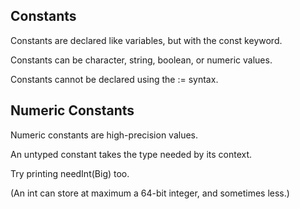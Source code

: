 ## Constants
Constants are declared like variables, but with the const keyword.

Constants can be character, string, boolean, or numeric values.

Constants cannot be declared using the := syntax.

## Numeric Constants
Numeric constants are high-precision values.

An untyped constant takes the type needed by its context.

Try printing needInt(Big) too.

(An int can store at maximum a 64-bit integer, and sometimes less.)